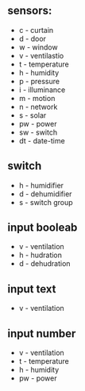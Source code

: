 ## sensors: 
- c - curtain
- d - door
- w - window
- v - ventilastio
- t - temperature
- h - humidity
- p - pressure
- i - illuminance
- m - motion
- n - network
- s - solar
- pw - power
- sw - switch
- dt - date-time

## switch
- h - humidifier
- d - dehumidifier
- s - switch group

 ## input booleab
- v - ventilation
- h - hudration
- d - dehudration

## input text
- v - ventilation

## input number
- v - ventilation
- t - temperature
- h - humidity
- pw - power

